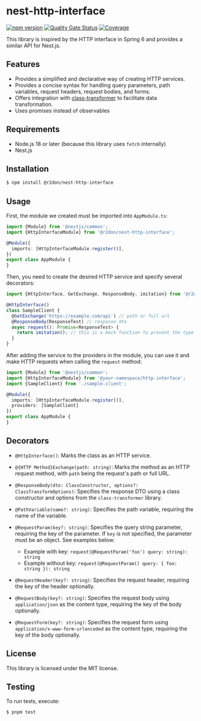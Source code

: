# nest-http-interface

[![npm version](https://badge.fury.io/js/@r2don%2Fnest-http-interface.svg)](https://badge.fury.io/js/@r2don%2Fnest-http-interface)
[![Quality Gate Status](https://sonarcloud.io/api/project_badges/measure?project=r2don_nest-http-interface&metric=alert_status)](https://sonarcloud.io/summary/new_code?id=r2don_nest-http-interface)
[![Coverage](https://sonarcloud.io/api/project_badges/measure?project=r2don_nest-http-interface&metric=coverage)](https://sonarcloud.io/summary/new_code?id=r2don_nest-http-interface)

This library is inspired by the HTTP interface in Spring 6 and provides a similar API for Nest.js.

## Features

- Provides a simplified and declarative way of creating HTTP services.
- Provides a concise syntax for handling query parameters, path variables, request headers, request bodies, and forms.
- Offers integration with [class-transformer](https://github.com/typestack/class-transformer) to facilitate data transformation.
- Uses promises instead of observables

## Requirements

- Node.js 18 or later (because this library uses `fetch` internally)
- Nest.js

## Installation

```bash
$ npm install @r2don/nest-http-interface
```

## Usage

First, the module we created must be imported into `AppModule.ts`:

```ts
import {Module} from '@nestjs/common';
import {HttpInterfaceModule} from '@r2don/nest-http-interface';

@Module({
  imports: [HttpInterfaceModule.register()],
})
export class AppModule {
}
```

Then, you need to create the desired HTTP service and specify several decorators:

```ts
import {HttpInterface, GetExchange, ResponseBody, imitation} from '@r2don/nest-http-interface';

@HttpInterface()
class SampleClient {
  @GetExchange('https://example.com/api') // path or full url
  @ResponseBody(ResponseTest) // response dto
  async request(): Promise<ResponseTest> {
    return imitation(); // this is a mock function to prevent the type error
  }
}
```

After adding the service to the providers in the module, you can use it and make HTTP requests when calling
the `request` method:

```ts
import {Module} from '@nestjs/common';
import {HttpInterfaceModule} from '@your-namespace/http-interface';
import {SampleClient} from './sample.client';

@Module({
  imports: [HttpInterfaceModule.register()],
  providers: [SampleClient]
})
export class AppModule {
}
```

## Decorators

- `@HttpInterface()`: Marks the class as an HTTP service.
 
- `@{HTTP Method}Exchange(path: string)`: Marks the method as an HTTP request method, with `path` being the request's path or full URL.
 
- `@ResponseBody(dto: ClassConstructor, options?: ClassTransformOptions)`: Specifies the response DTO using a class constructor and options from the `class-transformer` library.
 
- `@PathVariable(name?: string)`: Specifies the path variable, requiring the name of the variable.
 
- `@RequestParam(key?: string)`: Specifies the query string parameter, requiring the key of the parameter. If `key` is not specified, the parameter must be an object. See examples below:
    - Example with key: `request(@RequestParam('foo') query: string): string`
    - Example without key: `request(@RequestParam() query: { foo: string }): string`

- `@RequestHeader(key?: string)`: Specifies the request header, requiring the key of the header optionally.

- `@RequestBody(key?: string)`: Specifies the request body using `application/json` as the content type, requiring the key of the body optionally.

- `@RequestForm(key?: string)`: Specifies the request form using `application/x-www-form-urlencoded` as the content type, requiring the key of the body optionally.

## License

This library is licensed under the MIT license.

## Testing

To run tests, execute:

```bash
$ pnpm test
```
